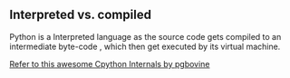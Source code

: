 ## Interpreted vs. compiled

Python is a Interpreted language as the source code gets compiled to an intermediate byte-code , which then get executed by its virtual machine.


[Refer to this awesome Cpython Internals by pgbovine](http://www.pgbovine.net/cpython-internals.htm)


